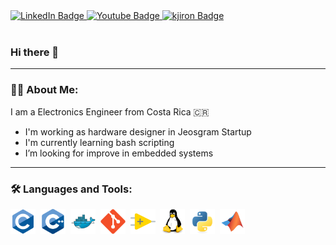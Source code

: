 <div id="badges">
  <a href="https://www.linkedin.com/in/kevinjiron/">
    <img src="https://img.shields.io/badge/LinkedIn-blue?style=for-the-badge&logo=linkedin&logoColor=white" alt="LinkedIn Badge"/>
  </a>
  <a href="https://www.youtube.com/channel/UCokEa-Oo7vcFKmzwJiH1r_g">
    <img src="https://img.shields.io/badge/YouTube-red?style=for-the-badge&logo=youtube&logoColor=white" alt="Youtube Badge"/>
  </a>
  <a href="https://kjiron.com/">
    <img src="https://img.shields.io/badge/kjiron-green?style=for-the-badge&logo=circle&logoColor=#619EAE" alt="kjiron Badge"/>
  </a>
</div>

<img src="https://komarev.com/ghpvc/?username=kjiron&style=flat-square&color=blue" alt=""/>

### Hi there 👋

---

### :man_technologist: About Me:
I am a Electronics Engineer from Costa Rica :costa_rica:

- I'm working as hardware designer in Jeosgram Startup
- I'm currently learning bash scripting
- I’m looking for improve in embedded systems

---

### :hammer_and_wrench: Languages and Tools:

<div>
  <img src="https://github.com/devicons/devicon/blob/master/icons/c/c-original.svg" title="C" 
  alt="C" width="40" height="40"/>&nbsp;
  <img src="https://github.com/devicons/devicon/blob/master/icons/cplusplus/cplusplus-original.svg" title="C++" 
  alt="C++" width="40" height="40"/>&nbsp;
  <img src="https://github.com/devicons/devicon/blob/master/icons/docker/docker-original.svg" title="Docker" 
  alt="Docker" width="40" height="40"/>&nbsp;
  <img src="https://github.com/devicons/devicon/blob/master/icons/git/git-original.svg" title="Git" 
  alt="Git" width="40" height="40"/>&nbsp;
  <img src="https://github.com/devicons/devicon/blob/master/icons/labview/labview-original.svg" title="Labview" alt="Labview" width="40" height="40"/>&nbsp;
  <img src="https://github.com/devicons/devicon/blob/master/icons/linux/linux-original.svg" title="Linux" 
  alt="Linux " width="40" height="40"/>&nbsp;
  <img src="https://github.com/devicons/devicon/blob/master/icons/python/python-original.svg"  title="Python" 
  alt="Python" width="40" height="40"/>&nbsp;
  <img src="https://github.com/devicons/devicon/blob/master/icons/matlab/matlab-original.svg" title="Matlab" 
  alt="Matlab" width="40" height="40"/>&nbsp;
</div>


<!--
**kjiron/kjiron** is a ✨ _special_ ✨ repository because its `README.md` (this file) appears on your GitHub profile.

Here are some ideas to get you started:

- 🔭 I’m currently working on ...
- 🌱 I’m currently learning ...
- 👯 I’m looking to collaborate on ...
- 🤔 I’m looking for help with ...
- 💬 Ask me about ...
- 📫 How to reach me: ...
- 😄 Pronouns: ...
- ⚡ Fun fact: ...
-->
